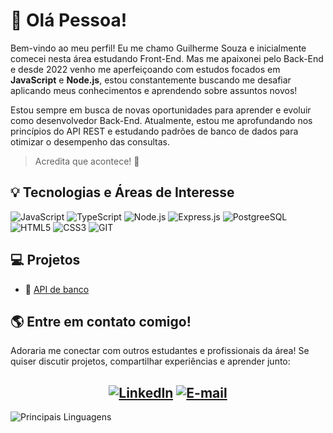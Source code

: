 # 👋 Olá Pessoa! 

Bem-vindo ao meu perfil! Eu me chamo Guilherme Souza e inicialmente comecei nesta área estudando Front-End. Mas me apaixonei pelo Back-End e desde 2022 venho me aperfeiçoando com estudos focados em **JavaScript** e **Node.js**, estou constantemente buscando me desafiar aplicando meus conhecimentos e aprendendo sobre assuntos novos!

Estou sempre em busca de novas oportunidades para aprender e evoluir como desenvolvedor Back-End. Atualmente, estou me aprofundando nos princípios do API REST e estudando padrões de banco de dados para otimizar o desempenho das consultas.

>Acredita que acontece! 🚀

## 💡 Tecnologias e Áreas de Interesse

![JavaScript](https://img.shields.io/badge/JavaScript-323330?style=for-the-badge&logo=javascript&logoColor=F7DF1E)
![TypeScript](https://img.shields.io/badge/TypeScript-007ACC?style=for-the-badge&logo=typescript&logoColor=white)
![Node.js](https://img.shields.io/badge/Node%20js-339933?style=for-the-badge&logo=nodedotjs&logoColor=white)
![Express.js](https://img.shields.io/badge/Express%20js-000000?style=for-the-badge&logo=express&logoColor=white)
![PostgreeSQL](https://img.shields.io/badge/PostgreSQL-316192?style=for-the-badge&logo=postgresql&logoColor=white)
![HTML5](https://img.shields.io/badge/HTML5-E34F26?style=for-the-badge&logo=html5&logoColor=white)
![CSS3](https://img.shields.io/badge/CSS3-1572B6?style=for-the-badge&logo=css3&logoColor=white)
![GIT](https://img.shields.io/badge/GIT-E44C30?style=for-the-badge&logo=git&logoColor=white)

## 💻 Projetos 

- 🏦 [API de banco](https://github.com/Guilhsouza/banking-system-API)
## 🌎 Entre em contato comigo!
Adoraria me conectar com outros estudantes e profissionais da área! Se quiser discutir projetos, compartilhar experiências e aprender junto:
<div align = 'center'>

[![LinkedIn](https://img.shields.io/badge/LinkedIn-0077B5?style=for-the-badge&logo=linkedin&logoColor=white)](https://www.linkedin.com/in/guilhrme-souza/)
[![E-mail](https://img.shields.io/badge/Gmail-D14836?style=for-the-badge&logo=gmail&logoColor=white)](mailto:gui.edu0380@gmail.com)
---

</div>

![Principais Linguagens](https://github-readme-stats.vercel.app/api/top-langs/?username=Guilhsouza&theme=tokyonight&hide_border=true&custom_title=Principais%20%Linguagens)

